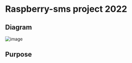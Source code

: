 # Raspberry-sms project 2022

## Diagram
![image](https://user-images.githubusercontent.com/93557178/202759743-391a5089-3080-4a4d-960f-b4c632334832.png)

## Purpose 

